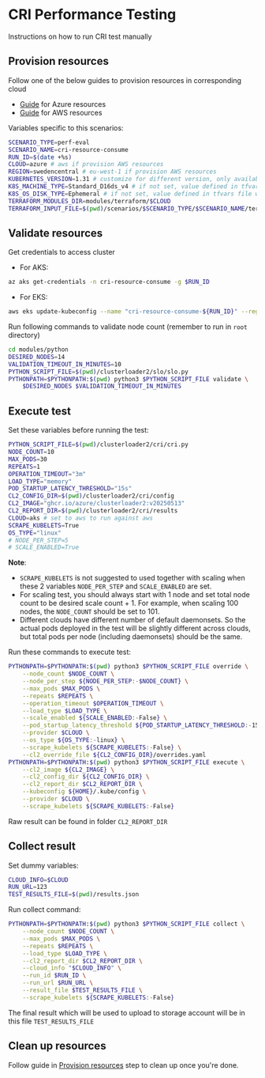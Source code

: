 # CRI Performance Testing

Instructions on how to run CRI test manually

## Provision resources

Follow one of the below guides to provision resources in corresponding cloud

- [Guide](../../../terraform/azure/README.md) for Azure resources
- [Guide](../../../terraform/aws/README.md) for AWS resources

Variables specific to this scenarios:

```bash
SCENARIO_TYPE=perf-eval
SCENARIO_NAME=cri-resource-consume
RUN_ID=$(date +%s)
CLOUD=azure # aws if provision AWS resources
REGION=swedencentral # eu-west-1 if provision AWS resources
KUBERNETES_VERSION=1.31 # customize for different version, only available for Azure currently
K8S_MACHINE_TYPE=Standard_D16ds_v4 # if not set, value defined in tfvars file will be used, only availabe for Azure currently
K8S_OS_DISK_TYPE=Ephemeral # if not set, value defined in tfvars file will be used, only available for Azure currently
TERRAFORM_MODULES_DIR=modules/terraform/$CLOUD
TERRAFORM_INPUT_FILE=$(pwd)/scenarios/$SCENARIO_TYPE/$SCENARIO_NAME/terraform-inputs/${CLOUD}.tfvars
```

## Validate resources

Get credentials to access cluster

- For AKS:

```bash
az aks get-credentials -n cri-resource-consume -g $RUN_ID
```

- For EKS:

```bash
aws eks update-kubeconfig --name "cri-resource-consume-${RUN_ID}" --region $REGION
```

Run following commands to validate node count (remember to run in `root` directory)

```bash
cd modules/python
DESIRED_NODES=14
VALIDATION_TIMEOUT_IN_MINUTES=10
PYTHON_SCRIPT_FILE=$(pwd)/clusterloader2/slo/slo.py
PYTHONPATH=$PYTHONPATH:$(pwd) python3 $PYTHON_SCRIPT_FILE validate \
    $DESIRED_NODES $VALIDATION_TIMEOUT_IN_MINUTES
```

## Execute test

Set these variables before running the test:

```bash
PYTHON_SCRIPT_FILE=$(pwd)/clusterloader2/cri/cri.py
NODE_COUNT=10
MAX_PODS=30
REPEATS=1
OPERATION_TIMEOUT="3m"
LOAD_TYPE="memory"
POD_STARTUP_LATENCY_THRESHOLD="15s"
CL2_CONFIG_DIR=$(pwd)/clusterloader2/cri/config
CL2_IMAGE="ghcr.io/azure/clusterloader2:v20250513"
CL2_REPORT_DIR=$(pwd)/clusterloader2/cri/results
CLOUD=aks # set to aws to run against aws
SCRAPE_KUBELETS=True
OS_TYPE="linux"
# NODE_PER_STEP=5
# SCALE_ENABLED=True
```

**Note**:

- `SCRAPE_KUBELETS` is not suggested to used together with scaling when these 2 variables `NODE_PER_STEP` and `SCALE_ENABLED` are set.
- For scaling test, you should always start with 1 node and set total node count to be desired scale count + 1. For example, when scaling 100 nodes, the `NODE_COUNT` should be set to 101.
- Different clouds have different number of default daemonsets. So the actual pods deployed in the test will be slightly different across clouds, but total pods per node (including daemonsets) should be the same.

Run these commands to execute test:

```bash
PYTHONPATH=$PYTHONPATH:$(pwd) python3 $PYTHON_SCRIPT_FILE override \
    --node_count $NODE_COUNT \
    --node_per_step ${NODE_PER_STEP:-$NODE_COUNT} \
    --max_pods $MAX_PODS \
    --repeats $REPEATS \
    --operation_timeout $OPERATION_TIMEOUT \
    --load_type $LOAD_TYPE \
    --scale_enabled ${SCALE_ENABLED:-False} \
    --pod_startup_latency_threshold ${POD_STARTUP_LATENCY_THRESHOLD:-15s} \
    --provider $CLOUD \
    --os_type ${OS_TYPE:-linux} \
    --scrape_kubelets ${SCRAPE_KUBELETS:-False} \
    --cl2_override_file ${CL2_CONFIG_DIR}/overrides.yaml
PYTHONPATH=$PYTHONPATH:$(pwd) python3 $PYTHON_SCRIPT_FILE execute \
    --cl2_image ${CL2_IMAGE} \
    --cl2_config_dir ${CL2_CONFIG_DIR} \
    --cl2_report_dir $CL2_REPORT_DIR \
    --kubeconfig ${HOME}/.kube/config \
    --provider $CLOUD \
    --scrape_kubelets ${SCRAPE_KUBELETS:-False}
```

Raw result can be found in folder `CL2_REPORT_DIR`

## Collect result

Set dummy variables:

```bash
CLOUD_INFO=$CLOUD
RUN_URL=123
TEST_RESULTS_FILE=$(pwd)/results.json
```

Run collect command:

```bash
PYTHONPATH=$PYTHONPATH:$(pwd) python3 $PYTHON_SCRIPT_FILE collect \
    --node_count $NODE_COUNT \
    --max_pods $MAX_PODS \
    --repeats $REPEATS \
    --load_type $LOAD_TYPE \
    --cl2_report_dir $CL2_REPORT_DIR \
    --cloud_info "$CLOUD_INFO" \
    --run_id $RUN_ID \
    --run_url $RUN_URL \
    --result_file $TEST_RESULTS_FILE \
    --scrape_kubelets ${SCRAPE_KUBELETS:-False}
```

The final result which will be used to upload to storage account will be in this file `TEST_RESULTS_FILE`

## Clean up resources

Follow guide in [Provision resources](#provision-resources) step to clean up once you're done.
